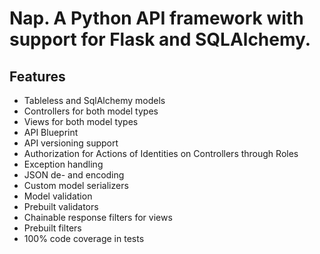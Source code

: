 # Nap. A Python API framework with support for Flask and SQLAlchemy.

## Features

- Tableless and SqlAlchemy models
- Controllers for both model types
- Views for both model types
- API Blueprint
- API versioning support
- Authorization for Actions of Identities on Controllers through Roles
- Exception handling
- JSON de- and encoding
- Custom model serializers
- Model validation
- Prebuilt validators
- Chainable response filters for views
- Prebuilt filters
- 100% code coverage in tests


